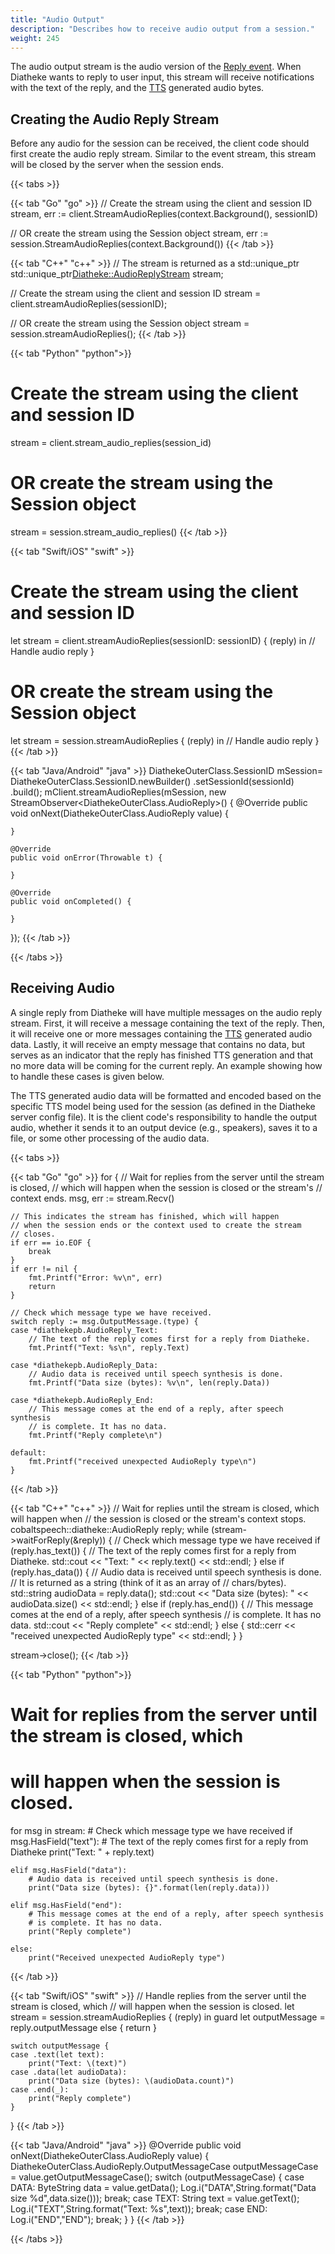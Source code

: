 ```yaml
---
title: "Audio Output"
description: "Describes how to receive audio output from a session."
weight: 245
---
```


The audio output stream is the audio version of the
[Reply event](../event-stream#reply-event). When Diatheke wants to reply
to user input, this stream will receive notifications with the text of
the reply, and the [TTS](../../../glossary#tts) generated audio bytes.


## Creating the Audio Reply Stream
Before any audio for the session can be received, the client code should
first create the audio reply stream. Similar to the event stream, this
stream will be closed by the server when the session ends.

{{< tabs >}}

{{< tab "Go" "go" >}}
// Create the stream using the client and session ID
stream, err := client.StreamAudioReplies(context.Background(), sessionID)

// OR create the stream using the Session object
stream, err := session.StreamAudioReplies(context.Background())
{{< /tab >}}

{{< tab "C++" "c++" >}}
// The stream is returned as a std::unique_ptr
std::unique_ptr<Diatheke::AudioReplyStream> stream;

// Create the stream using the client and session ID
stream = client.streamAudioReplies(sessionID);

// OR create the stream using the Session object
stream = session.streamAudioReplies();
{{< /tab >}}

{{< tab "Python" "python">}}
# Create the stream using the client and session ID
stream = client.stream_audio_replies(session_id)

# OR create the stream using the Session object
stream = session.stream_audio_replies()
{{< /tab >}}

{{< tab "Swift/iOS" "swift" >}}
# Create the stream using the client and session ID
let stream = client.streamAudioReplies(sessionID: sessionID) { (reply) in
    // Handle audio reply
}

# OR create the stream using the Session object
let stream = session.streamAudioReplies { (reply) in
    // Handle audio reply
}
{{< /tab >}}

{{< tab "Java/Android" "java" >}}
DiathekeOuterClass.SessionID mSession= DiathekeOuterClass.SessionID.newBuilder()
                .setSessionId(sessionId)
                .build();
mClient.streamAudioReplies(mSession, new StreamObserver<DiathekeOuterClass.AudioReply>() {
    @Override
    public void onNext(DiathekeOuterClass.AudioReply value) {
        
    }

    @Override
    public void onError(Throwable t) {

    }

    @Override
    public void onCompleted() {

    }
});
{{< /tab >}}

{{< /tabs >}}


## Receiving Audio
A single reply from Diatheke will have multiple messages on the audio reply
stream. First, it will receive a message containing the text of the reply.
Then, it will receive one or more messages containing the 
[TTS](../../../glossary#TTS) generated audio data. Lastly, it will receive
an empty message that contains no data, but serves as an indicator that the
reply has finished TTS generation and that no more data will be coming for
the current reply. An example showing how to handle these cases is given
below.

The TTS generated audio data will be formatted and encoded based on the
specific TTS model being used for the session (as defined in the Diatheke
server config file). It is the client code's responsibility to handle
the output audio, whether it sends it to an output device (e.g., speakers),
saves it to a file, or some other processing of the audio data.

{{< tabs >}}

{{< tab "Go" "go" >}}
for {
    // Wait for replies from the server until the stream is closed,
    // which will happen when the session is closed or the stream's
    // context ends.
    msg, err := stream.Recv()

    // This indicates the stream has finished, which will happen
    // when the session ends or the context used to create the stream
    // closes.
    if err == io.EOF {
        break
    }
    if err != nil {
        fmt.Printf("Error: %v\n", err)
        return
    }

    // Check which message type we have received.
    switch reply := msg.OutputMessage.(type) {
    case *diathekepb.AudioReply_Text:
        // The text of the reply comes first for a reply from Diatheke.
        fmt.Printf("Text: %s\n", reply.Text)

    case *diathekepb.AudioReply_Data:
        // Audio data is received until speech synthesis is done.
        fmt.Printf("Data size (bytes): %v\n", len(reply.Data))

    case *diathekepb.AudioReply_End:
        // This message comes at the end of a reply, after speech synthesis
        // is complete. It has no data.
        fmt.Printf("Reply complete\n")

    default:
        fmt.Printf("received unexpected AudioReply type\n")
    }
{{< /tab >}}

{{< tab "C++" "c++" >}}
// Wait for replies until the stream is closed, which will happen when
// the session is closed or the stream's context stops.
cobaltspeech::diatheke::AudioReply reply;
while (stream->waitForReply(&reply))
{
    // Check which message type we have received
    if (reply.has_text())
    {
        // The text of the reply comes first for a reply from Diatheke.
        std::cout << "Text: " << reply.text() << std::endl;
    }
    else if (reply.has_data())
    {
        // Audio data is received until speech synthesis is done.
        // It is returned as a string (think of it as an array of
        // chars/bytes).
        std::string audioData = reply.data();
        std::cout << "Data size (bytes): " << audioData.size() << std::endl;
    }
    else if (reply.has_end())
    {
        // This message comes at the end of a reply, after speech synthesis
        // is complete. It has no data.
        std::cout << "Reply complete" << std::endl;
    }
    else
    {
        std::cerr << "received unexpected AudioReply type" << std::endl;
    }
}

stream->close();
{{< /tab >}}

{{< tab "Python" "python">}}
# Wait for replies from the server until the stream is closed, which
# will happen when the session is closed.
for msg in stream:
    # Check which message type we have received
    if msg.HasField("text"):
        # The text of the reply comes first for a reply from Diatheke
        print("Text: " + reply.text)

    elif msg.HasField("data"):
        # Audio data is received until speech synthesis is done.
        print("Data size (bytes): {}".format(len(reply.data)))

    elif msg.HasField("end"):
        # This message comes at the end of a reply, after speech synthesis
        # is complete. It has no data.
        print("Reply complete")

    else:
        print("Received unexpected AudioReply type")
{{< /tab >}}

{{< tab "Swift/iOS" "swift" >}}
// Handle replies from the server until the stream is closed, which
// will happen when the session is closed.
let stream = session.streamAudioReplies { (reply) in
    guard let outputMessage = reply.outputMessage else { return }
    
    switch outputMessage {
    case .text(let text):
        print("Text: \(text)")
    case .data(let audioData):
        print("Data size (bytes): \(audioData.count)")
    case .end(_):
        print("Reply complete")
    }
}
{{< /tab >}}

{{< tab "Java/Android" "java" >}}
@Override
public void onNext(DiathekeOuterClass.AudioReply value) {
    DiathekeOuterClass.AudioReply.OutputMessageCase outputMessageCase = value.getOutputMessageCase();
    switch (outputMessageCase) {
        case DATA:
            ByteString data = value.getData();
            Log.i("DATA",String.format("Data size %d",data.size()));
            break;
        case TEXT:
            String text = value.getText();
            Log.i("TEXT",String.format("Text: %s",text));
            break;
        case END:
            Log.i("END","END");
            break;
    }
}
{{< /tab >}}

{{< /tabs >}}
